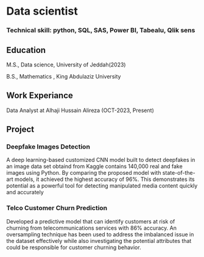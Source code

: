 # Data scientist
### Technical skill: python, SQL, SAS, Power BI, Tabealu, Qlik sens
## Education
M.S., Data science,                 University of Jeddah(2023)

B.S., Mathematics  ,                King Abdulaziz University
## Work Experiance 
 Data Analyst at Alhaji Hussain Alireza (OCT-2023, Present)
## Project
### Deepfake Images Detection
A deep learning-based customized CNN model built to detect deepfakes in an image data set obtaind from Kaggle contains 140,000 real and fake images using Python. By comparing the proposed model with 
state-of-the-art models, it achieved the highest accuracy of 96%. This demonstrates its potential as a powerful tool for detecting manipulated media content 
quickly and accurately
### Telco Customer Churn Prediction
Developed a predictive model that can identify customers at risk of churning from telecommunications services with 86% accuracy. An oversampling technique has been used to address 
the imbalanced issue in the dataset effectively while also investigating the potential attributes that could be responsible for customer churning behavior.
